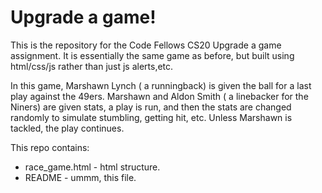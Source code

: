 # Upgrade a game!

This is the repository for the Code Fellows CS20 Upgrade a game assignment.  It is essentially the same game as before, but built using html/css/js rather than just js alerts,etc.

In this game, Marshawn Lynch ( a runningback) is given the ball for a last play against the 49ers.  Marshawn and Aldon Smith ( a linebacker for the Niners) are given stats, a play is run, and then the stats are changed randomly to simulate stumbling, getting hit, etc.  Unless Marshawn is tackled, the play continues.

This repo contains:
* race_game.html - html structure.
* README - ummm, this file. 